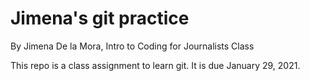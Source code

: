 # Jimena's git practice

By Jimena De la Mora, Intro to Coding for Journalists Class

This repo is a class assignment to learn git. It is due January 29, 2021.